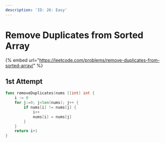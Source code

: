 ```yaml
---
description: 'ID: 26: Easy'
---
```


# Remove Duplicates from Sorted Array

{% embed url="https://leetcode.com/problems/remove-duplicates-from-sorted-array/" %}

## 1st Attempt

```go
func removeDuplicates(nums []int) int {
    i := 0
    for j:=0; j<len(nums); j++ {
        if nums[i] != nums[j] {
            i++
            nums[i] = nums[j]
        }
    }
    return i+1
}
```



